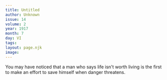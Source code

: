 ```yaml
---
title: Untitled
author: Unknown
issue: 14
volume: 2
year: 1917
month: 7
day: VI
tags:
layout: page.njk
image:
---
```

You may have noticed that a man who says life isn't worth living is the first to make an effort to save himself when danger threatens.
